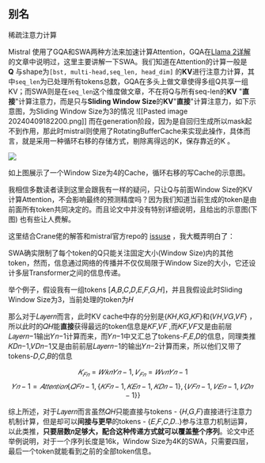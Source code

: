 ## 别名

稀疏注意力计算

Mistral 使用了GQA和SWA两种方法来加速计算Attention，GQA在[Llama 2详解](https://zhuanlan.zhihu.com/p/649756898)的文章中说明过，这里主要讲解一下SWA。我们知道在Attention的计算一般是**Q** 与shape为`[bst, multi-head,seq_len, head_dim]` 的**KV**进行注意力计算，其中`seq_len`为已处理所有tokens总数，GQA在多头上做文章使得多组Q共享一组KV；而SWA则是在`seq_len`这个维度做文章，不在将Q与所有seq-len的**KV** "**直接**"计算注意力，而是只与**Sliding Window Size**的**KV**"**直接**"计算注意力，如下示意图，为Sliding Window Size为3的情况
![[Pasted image 20240409182200.png]]
而在generation阶段，因为是自回归生成所以mask起不到作用，那此时mistral则使用了RotatingBufferCache来实现此操作，具体而言，就是采用一种循环右移的存储方式，剔除离得远的K，保存靠近的K 。

![](https://pic1.zhimg.com/80/v2-3e386df3b971a60710ac235eeeca7410_1440w.webp)

如上图展示了一个Window Size为4的Cache，循环右移的写Cache的示意图。

我相信多数读者读到这里会跟我有一样的疑问，只让Q与前面Window Size的KV计算Attention，不会影响最终的预测精度吗？因为我们知道当前生成的token是由前面所有token共同决定的。而且论文中并没有特别详细说明，且给出的示意图(下图) 也有些让人费解。

这里结合Crane佬的解答和mistral官方repo的 [issuse](https://link.zhihu.com/?target=https%3A//github.com/mistralai/mistral-src/issues/40) ，我大概弄明白了：

SWA确实限制了每个token的Q只能关注固定大小(Window Size)内的其他token，然而，信息通过网络的传播并不仅仅局限于Window Size的大小，它还设计多层Transformer之间的信息传递。

举个例子，假设我有一组tokens [𝐴,𝐵,𝐶,𝐷,𝐸,𝐹,𝐺,𝐻]，并且我假设此时Sliding Window Size为3，当前处理的token为𝐻

那么对于𝐿𝑎𝑦𝑒𝑟𝑛而言，此时KV cache中存的分别是{𝐾𝐻,𝐾𝐺,𝐾𝐹}和{𝑉𝐻,𝑉𝐺,𝑉𝐹} ，所以此时的𝑄𝐻能**直接**获得最远的token信息是𝐾𝐹,𝑉𝐹 ,而𝐾𝐹,𝑉𝐹又是由前层𝐿𝑎𝑦𝑒𝑟𝑛−1输出𝑌𝑛−1计算而来，而𝑌𝑛−1中又汇总了tokens-𝐹,𝐸,𝐷的信息，同理类推𝐾𝐷𝑛−1,𝑉𝐷𝑛−1又是由前前层𝐿𝑎𝑦𝑒𝑟𝑛−1的输出𝑌𝑛−2计算而来，所以他们又带了tokens-𝐷,𝐶,𝐵的信息

$$
𝐾_{𝐹𝑛}=𝑊𝑘𝑛𝑌𝑛−1,𝑉_{𝐹𝑛}=𝑊𝑣𝑛𝑌𝑛−1
$$
$$
𝑌𝑛−1=𝐴𝑡𝑡𝑒𝑛𝑡𝑖𝑜𝑛\{𝑄𝐹𝑛−1,\{𝐾𝐹𝑛−1,𝐾𝐸𝑛−1,𝐾𝐷𝑛−1\},\{𝑉𝐹𝑛−1,𝑉𝐸𝑛−1,𝑉𝐷𝑛−1\}\}
$$

综上所述，对于𝐿𝑎𝑦𝑒𝑟𝑛而言虽然𝑄𝐻只能直接与tokens - {𝐻,𝐺,𝐹}直接进行注意力机制计算，但是却可以**间接与更早**的tokens - {𝐸,𝐹,𝐶,𝐷..}参与注意力机制运算，以此类推，**只要层数𝑛足够大，配合这种传递方式就可以覆盖整个序列**。论文中还举例说明，对于一个序列长度是16k，Window Size为4K的SWA，只需要四层，最后一个token就能看到之前的全部token信息。
